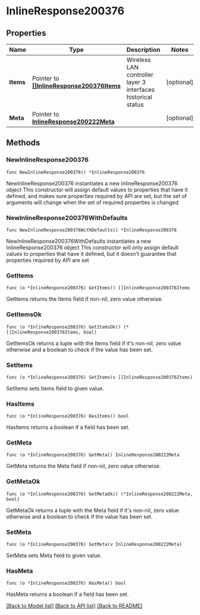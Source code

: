 # InlineResponse200376

## Properties

Name | Type | Description | Notes
------------ | ------------- | ------------- | -------------
**Items** | Pointer to [**[]InlineResponse200376Items**](InlineResponse200376Items.md) | Wireless LAN controller layer 3 interfaces historical status | [optional] 
**Meta** | Pointer to [**InlineResponse200222Meta**](InlineResponse200222Meta.md) |  | [optional] 

## Methods

### NewInlineResponse200376

`func NewInlineResponse200376() *InlineResponse200376`

NewInlineResponse200376 instantiates a new InlineResponse200376 object
This constructor will assign default values to properties that have it defined,
and makes sure properties required by API are set, but the set of arguments
will change when the set of required properties is changed

### NewInlineResponse200376WithDefaults

`func NewInlineResponse200376WithDefaults() *InlineResponse200376`

NewInlineResponse200376WithDefaults instantiates a new InlineResponse200376 object
This constructor will only assign default values to properties that have it defined,
but it doesn't guarantee that properties required by API are set

### GetItems

`func (o *InlineResponse200376) GetItems() []InlineResponse200376Items`

GetItems returns the Items field if non-nil, zero value otherwise.

### GetItemsOk

`func (o *InlineResponse200376) GetItemsOk() (*[]InlineResponse200376Items, bool)`

GetItemsOk returns a tuple with the Items field if it's non-nil, zero value otherwise
and a boolean to check if the value has been set.

### SetItems

`func (o *InlineResponse200376) SetItems(v []InlineResponse200376Items)`

SetItems sets Items field to given value.

### HasItems

`func (o *InlineResponse200376) HasItems() bool`

HasItems returns a boolean if a field has been set.

### GetMeta

`func (o *InlineResponse200376) GetMeta() InlineResponse200222Meta`

GetMeta returns the Meta field if non-nil, zero value otherwise.

### GetMetaOk

`func (o *InlineResponse200376) GetMetaOk() (*InlineResponse200222Meta, bool)`

GetMetaOk returns a tuple with the Meta field if it's non-nil, zero value otherwise
and a boolean to check if the value has been set.

### SetMeta

`func (o *InlineResponse200376) SetMeta(v InlineResponse200222Meta)`

SetMeta sets Meta field to given value.

### HasMeta

`func (o *InlineResponse200376) HasMeta() bool`

HasMeta returns a boolean if a field has been set.


[[Back to Model list]](../README.md#documentation-for-models) [[Back to API list]](../README.md#documentation-for-api-endpoints) [[Back to README]](../README.md)


